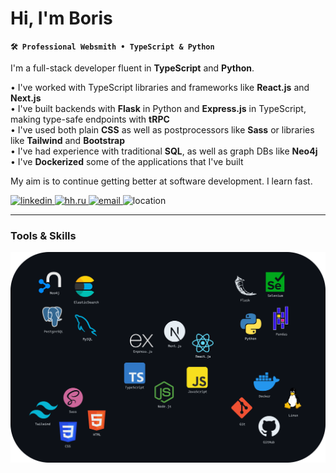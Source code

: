 # Hi, I'm Boris

**`🛠️ Professional Websmith • TypeScript & Python`**

I'm a full-stack developer fluent in **TypeScript** and **Python**.

• I've worked with TypeScript libraries and frameworks like **React.js** and **Next.js**  
• I've built backends with **Flask** in Python and **Express.js** in TypeScript, making type-safe endpoints with **tRPC**  
• I've used both plain **CSS** as well as postprocessors like **Sass** or libraries like **Tailwind** and **Bootstrap**  
• I've had experience with traditional **SQL**, as well as graph DBs like **Neo4j**  
• I've **Dockerized** some of the applications that I've built

My aim is to continue getting better at software development. I learn fast.

<p>
   <a href="https://www.linkedin.com/in/boriks">
     <img alt="linkedin" title="LinkedIn" src="https://img.shields.io/badge/CONTACT-0a66c2?style=for-the-badge&logo=linkedin&link=https%3A%2F%2Fwww.linkedin.com%2Fin%2Fboriks">
  </a> 
  <a href="https://hh.ru/resume/db5f5b82ff0cd062ec0039ed1f5059656b4563">
     <img alt="hh.ru" title="hh.ru" src="https://custom-icon-badges.demolab.com/badge/-RESUMÉ-red?style=for-the-badge&logo=hhru&color=f0f4fe"/>
  </a> 
  <a href="mailto:boris_adaev@proton.me">
     <img alt="email" title="Email" src="https://custom-icon-badges.demolab.com/badge/-boris__adaev@proton.me-eeeeee?style=for-the-badge&logo=mention&logoColor=333333"/>
  </a>
   <img alt="location" title="Location" src="https://custom-icon-badges.demolab.com/badge/Moscow-RU-0a66c2?style=for-the-badge&logo=location&logoColor=white"/>
</p>

---

### Tools & Skills

![](media/skills.png)
